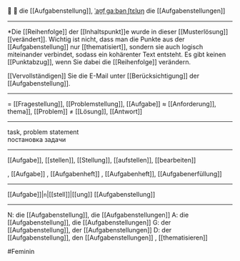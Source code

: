 📝 🔴 die [[Aufgabenstellung]], [ˈaʊ̯fˌɡaːbənˌʃtɛlʊŋ](https://youglish.com/pronounce/Aufgabenstellung/german)
die [[Aufgabenstellungen]]

---

\*Die [[Reihenfolge]] der [[Inhaltspunkt]]e wurde in dieser [[Musterlösung]] [[verändert]]. Wichtig ist nicht, dass man die Punkte aus der [[Aufgabenstellung]] nur [[thematisiert]], sondern sie auch logisch miteinander verbindet, sodass ein kohärenter Text entsteht. Es gibt keinen [[Punktabzug]], wenn Sie dabei die [[Reihenfolge]] verändern.

[[Vervollständigen]] Sie die E-Mail unter [[Berücksichtigung]] der [[Aufgabenstellung]].

---

= [[Fragestellung]], [[Problemstellung]], [[Aufgabe]]
≈ [[Anforderung]], thema]], [[Problem]]
≠ [[Lösung]], [[Antwort]]

---

task, problem statement  
постановка задачи

---

[[Aufgabe]], [[stellen]], [[Stellung]], [[aufstellen]], [[bearbeiten]]

, [[Aufgabe]]
, [[Aufgabenheft]]
, [[Aufgabenheft]], [[Aufgabenerfüllung]]

---

[[Aufgabe]]|`n`|[[stell]]|[[ung]]
[[Aufgabenstellung]]

---

N: die [[Aufgabenstellung]], die [[Aufgabenstellungen]]
A: die [[Aufgabenstellung]], die [[Aufgabenstellungen]]
G: der [[Aufgabenstellung]], der [[Aufgabenstellungen]]
D: der [[Aufgabenstellung]], den [[Aufgabenstellungen]]
, [[thematisieren]]

#Feminin
